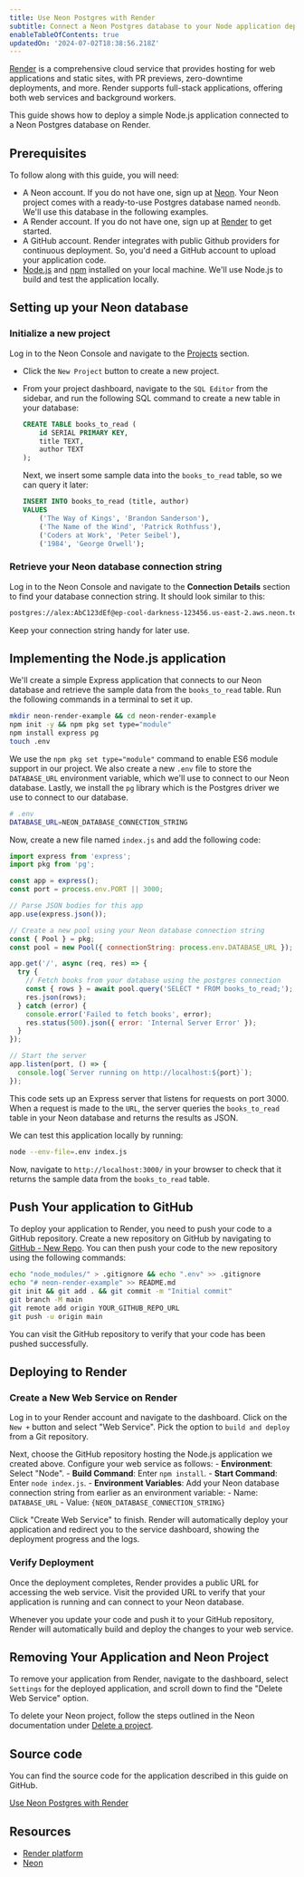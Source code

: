 ```yaml
---
title: Use Neon Postgres with Render
subtitle: Connect a Neon Postgres database to your Node application deployed with Render
enableTableOfContents: true
updatedOn: '2024-07-02T18:38:56.218Z'
---
```


[Render](https://render.com) is a comprehensive cloud service that provides hosting for web applications and static sites, with PR previews, zero-downtime deployments, and more. Render supports full-stack applications, offering both web services and background workers.

This guide shows how to deploy a simple Node.js application connected to a Neon Postgres database on Render.

## Prerequisites

To follow along with this guide, you will need:

- A Neon account. If you do not have one, sign up at [Neon](https://neon.tech). Your Neon project comes with a ready-to-use Postgres database named `neondb`. We'll use this database in the following examples.
- A Render account. If you do not have one, sign up at [Render](https://render.com) to get started.
- A GitHub account. Render integrates with public Github providers for continuous deployment. So, you'd need a GitHub account to upload your application code.
- [Node.js](https://nodejs.org/) and [npm](https://www.npmjs.com/) installed on your local machine. We'll use Node.js to build and test the application locally.

## Setting up your Neon database

### Initialize a new project

Log in to the Neon Console and navigate to the [Projects](https://console.neon.tech/app/projects) section.

- Click the `New Project` button to create a new project.

- From your project dashboard, navigate to the `SQL Editor` from the sidebar, and run the following SQL command to create a new table in your database:

  ```sql
  CREATE TABLE books_to_read (
      id SERIAL PRIMARY KEY,
      title TEXT,
      author TEXT
  );
  ```

  Next, we insert some sample data into the `books_to_read` table, so we can query it later:

  ```sql
  INSERT INTO books_to_read (title, author)
  VALUES
      ('The Way of Kings', 'Brandon Sanderson'),
      ('The Name of the Wind', 'Patrick Rothfuss'),
      ('Coders at Work', 'Peter Seibel'),
      ('1984', 'George Orwell');
  ```

### Retrieve your Neon database connection string

Log in to the Neon Console and navigate to the **Connection Details** section to find your database connection string. It should look similar to this:

```bash
postgres://alex:AbC123dEf@ep-cool-darkness-123456.us-east-2.aws.neon.tech/dbname?sslmode=require
```

Keep your connection string handy for later use.

## Implementing the Node.js application

We'll create a simple Express application that connects to our Neon database and retrieve the sample data from the `books_to_read` table. Run the following commands in a terminal to set it up.

```bash
mkdir neon-render-example && cd neon-render-example
npm init -y && npm pkg set type="module"
npm install express pg
touch .env
```

We use the `npm pkg set type="module"` command to enable ES6 module support in our project. We also create a new `.env` file to store the `DATABASE_URL` environment variable, which we'll use to connect to our Neon database. Lastly, we install the `pg` library which is the Postgres driver we use to connect to our database.

```bash
# .env
DATABASE_URL=NEON_DATABASE_CONNECTION_STRING
```

Now, create a new file named `index.js` and add the following code:

```javascript
import express from 'express';
import pkg from 'pg';

const app = express();
const port = process.env.PORT || 3000;

// Parse JSON bodies for this app
app.use(express.json());

// Create a new pool using your Neon database connection string
const { Pool } = pkg;
const pool = new Pool({ connectionString: process.env.DATABASE_URL });

app.get('/', async (req, res) => {
  try {
    // Fetch books from your database using the postgres connection
    const { rows } = await pool.query('SELECT * FROM books_to_read;');
    res.json(rows);
  } catch (error) {
    console.error('Failed to fetch books', error);
    res.status(500).json({ error: 'Internal Server Error' });
  }
});

// Start the server
app.listen(port, () => {
  console.log(`Server running on http://localhost:${port}`);
});
```

This code sets up an Express server that listens for requests on port 3000. When a request is made to the `URL`, the server queries the `books_to_read` table in your Neon database and returns the results as JSON.

We can test this application locally by running:

```bash
node --env-file=.env index.js
```

Now, navigate to `http://localhost:3000/` in your browser to check that it returns the sample data from the `books_to_read` table.

## Push Your application to GitHub

To deploy your application to Render, you need to push your code to a GitHub repository. Create a new repository on GitHub by navigating to [GitHub - New Repo](https://github.com/new). You can then push your code to the new repository using the following commands:

```bash
echo "node_modules/" > .gitignore && echo ".env" >> .gitignore
echo "# neon-render-example" >> README.md
git init && git add . && git commit -m "Initial commit"
git branch -M main
git remote add origin YOUR_GITHUB_REPO_URL
git push -u origin main
```

You can visit the GitHub repository to verify that your code has been pushed successfully.

## Deploying to Render

### Create a New Web Service on Render

Log in to your Render account and navigate to the dashboard. Click on the `New +` button and select "Web Service". Pick the option to `build and deploy` from a Git repository.

Next, choose the GitHub repository hosting the Node.js application we created above. Configure your web service as follows: - **Environment**: Select "Node". - **Build Command**: Enter `npm install`. - **Start Command**: Enter `node index.js`. - **Environment Variables**: Add your Neon database connection string from earlier as an environment variable: - Name: `DATABASE_URL` - Value: `{NEON_DATABASE_CONNECTION_STRING}`

Click "Create Web Service" to finish. Render will automatically deploy your application and redirect you to the service dashboard, showing the deployment progress and the logs.

### Verify Deployment

Once the deployment completes, Render provides a public URL for accessing the web service. Visit the provided URL to verify that your application is running and can connect to your Neon database.

Whenever you update your code and push it to your GitHub repository, Render will automatically build and deploy the changes to your web service.

## Removing Your Application and Neon Project

To remove your application from Render, navigate to the dashboard, select `Settings` for the deployed application, and scroll down to find the "Delete Web Service" option.

To delete your Neon project, follow the steps outlined in the Neon documentation under [Delete a project](/docs/manage/projects#delete-a-project).

## Source code

You can find the source code for the application described in this guide on GitHub.

<DetailIconCards>
<a href="https://github.com/neondatabase/examples/tree/main/deploy-with-render" description="Connect a Neon Postgres database to your Node application deployed with Render" icon="github">Use Neon Postgres with Render</a>
</DetailIconCards>

## Resources

- [Render platform](https://render.com/)
- [Neon](https://neon.tech)

<NeedHelp/>
